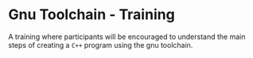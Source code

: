 # Gnu Toolchain - Training
A training where participants will be encouraged to understand the main steps of creating a `C++`  program using the gnu toolchain.
